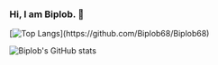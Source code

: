 ### Hi, I am Biplob. 👋

[![Top Langs](https://github-readme-stats.vercel.app/api/top-langs/?username=Biplob68&layout=compact&exclude_repo=Smart-Recruitment-System&langs_count=6&hide=javascript,CSS,SCSS,)](https://github.com/Biplob68/Biplob68)


![Biplob's GitHub stats](https://github-readme-stats.vercel.app/api?username=Biplob68&hide=stars&show_icons=true&theme=radical&count_private=true)






<!-- to add extra repo
[![Readme Card](https://github-readme-stats.vercel.app/api/pin/?username=Biplob68&repo=Biplob68)](https://github.com/Biplob68/Biplob68)
https://github.com/anuraghazra/github-readme-stats#github-stats-card
-->

<!--
**Biplob68/Biplob68** is a ✨ _special_ ✨ repository because its `README.md` (this file) appears on your GitHub profile.

Here are some ideas to get you started:

- 🔭 I’m currently working on ...
- 🌱 I’m currently learning ...
- 👯 I’m looking to collaborate on ...
- 🤔 I’m looking for help with ...
- 💬 Ask me about ...
- 📫 How to reach me: ...
- 😄 Pronouns: ...
- ⚡ Fun fact: ...
-->
